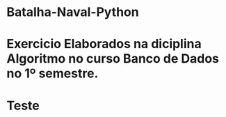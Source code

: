 # Batalha-Naval-Python


# Exercicio Elaborados na diciplina Algoritmo no curso Banco de Dados no 1º semestre.

#  Teste